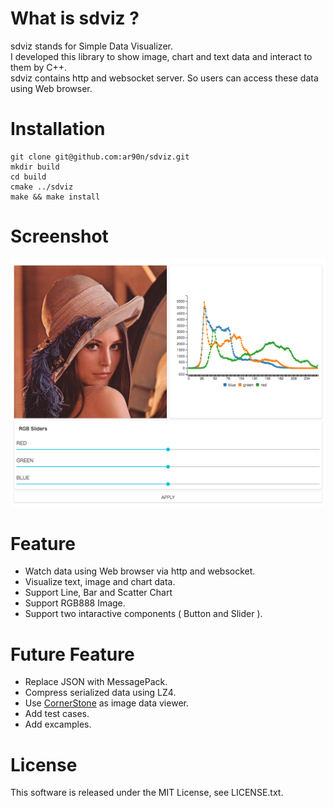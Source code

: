 What is sdviz ?
===============
sdviz stands for Simple Data Visualizer.  
I developed this library to show image, chart and text data and interact to them by C++.  
sdviz contains http and websocket server. So users can access these data using Web browser.

Installation
===============

    git clone git@github.com:ar90n/sdviz.git
    mkdir build
    cd build
    cmake ../sdviz
    make && make install

Screenshot
===============
![screenshot](https://raw.githubusercontent.com/ar90n/sdviz/images/screenshot.png)

Feature
===============
* Watch data using Web browser via http and websocket.
* Visualize text, image and chart data.
* Support Line, Bar and Scatter Chart
* Support RGB888 Image.
* Support two intaractive components ( Button and Slider ).

Future Feature
===============
* Replace JSON with MessagePack.
* Compress serialized data using LZ4.
* Use [CornerStone](https://github.com/chafey/cornerstone) as image data viewer.
* Add test cases.
* Add excamples.

License
===============
This software is released under the MIT License, see LICENSE.txt.
